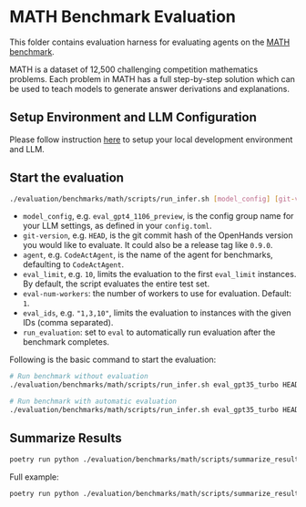 # MATH Benchmark Evaluation

This folder contains evaluation harness for evaluating agents on the [MATH benchmark](https://github.com/hendrycks/math).

MATH is a dataset of 12,500 challenging competition mathematics problems. Each problem in MATH has a full step-by-step solution which can be used to teach models to generate answer derivations and explanations.

## Setup Environment and LLM Configuration

Please follow instruction [here](../../README.md#setup) to setup your local development environment and LLM.

## Start the evaluation

```bash
./evaluation/benchmarks/math/scripts/run_infer.sh [model_config] [git-version] [agent] [eval_limit] [eval-num-workers] [eval_ids] [run_evaluation]
```

- `model_config`, e.g. `eval_gpt4_1106_preview`, is the config group name for your LLM settings, as defined in your `config.toml`.
- `git-version`, e.g. `HEAD`, is the git commit hash of the OpenHands version you would like to evaluate. It could also be a release tag like `0.9.0`.
- `agent`, e.g. `CodeActAgent`, is the name of the agent for benchmarks, defaulting to `CodeActAgent`.
- `eval_limit`, e.g. `10`, limits the evaluation to the first `eval_limit` instances. By default, the script evaluates the entire test set.
- `eval-num-workers`: the number of workers to use for evaluation. Default: `1`.
- `eval_ids`, e.g. `"1,3,10"`, limits the evaluation to instances with the given IDs (comma separated).
- `run_evaluation`: set to `eval` to automatically run evaluation after the benchmark completes.

Following is the basic command to start the evaluation:

```bash
# Run benchmark without evaluation
./evaluation/benchmarks/math/scripts/run_infer.sh eval_gpt35_turbo HEAD CodeActAgent 10 1 "1,3,10"

# Run benchmark with automatic evaluation
./evaluation/benchmarks/math/scripts/run_infer.sh eval_gpt35_turbo HEAD CodeActAgent 10 1 "1,3,10" eval
```

## Summarize Results

```bash
poetry run python ./evaluation/benchmarks/math/scripts/summarize_results.py [path_to_output_jsonl_file]
```

Full example:

```bash
poetry run python ./evaluation/benchmarks/math/scripts/summarize_results.py evaluation/evaluation_outputs/outputs/MATH/CodeActAgent/gpt-4o-2024-05-13@20240620_maxiter_30_N_v1.9/output.jsonl
```